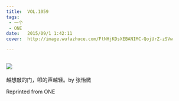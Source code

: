 ```yaml
---
title:	VOL.1059
tags:
 - 一个
 - ONE
date:	2015/09/1 1:42:11
cover:	http://image.wufazhuce.com/FtNHjKDsXEBANIMC-QojUrZ-zSVw

---
```

![](http://image.wufazhuce.com/FtNHjKDsXEBANIMC-QojUrZ-zSVw)
---

越想敲的门，叩的声越轻。by 张怡微
 
Reprinted from ONE

